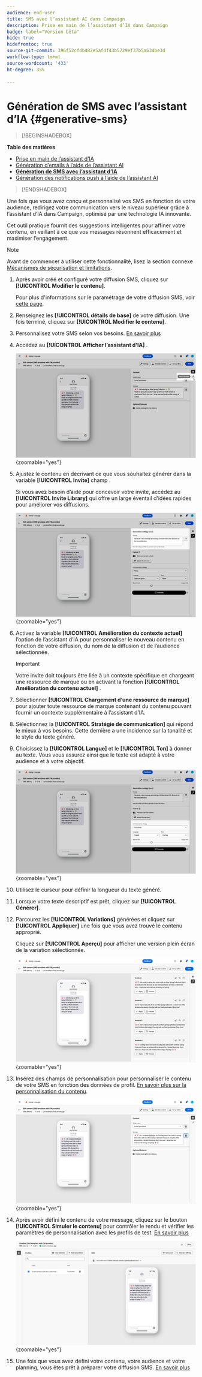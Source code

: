 ```yaml
---
audience: end-user
title: SMS avec l’assistant AI dans Campaign
description: Prise en main de l’assistant d’IA dans Campaign
badge: label="Version bêta"
hide: true
hidefromtoc: true
source-git-commit: 396f52cfdb482e5afdf43b5729ef37b5a634be3d
workflow-type: tm+mt
source-wordcount: '433'
ht-degree: 35%

---
```


# Génération de SMS avec l’assistant d’IA {#generative-sms}

>[!BEGINSHADEBOX]

**Table des matières**

* [Prise en main de l’assistant d’IA](generative-gs.md)
* [Génération d’emails à l’aide de l’assistant AI](generative-content.md)
* **[Génération de SMS avec l’assistant d’IA](generative-sms.md)**
* [Génération des notifications push à l’aide de l’assistant AI](generative-push.md)

>[!ENDSHADEBOX]

Une fois que vous avez conçu et personnalisé vos SMS en fonction de votre audience, redirigez votre communication vers le niveau supérieur grâce à l’assistant d’IA dans Campaign, optimisé par une technologie IA innovante.

Cet outil pratique fournit des suggestions intelligentes pour affiner votre contenu, en veillant à ce que vos messages résonnent efficacement et maximiser l’engagement.

>[!NOTE]
>
>Avant de commencer à utiliser cette fonctionnalité, lisez la section connexe [Mécanismes de sécurisation et limitations](generative-gs.md#guardrails-and-limitations).

1. Après avoir créé et configuré votre diffusion SMS, cliquez sur **[!UICONTROL Modifier le contenu]**.

   Pour plus d&#39;informations sur le paramétrage de votre diffusion SMS, voir [cette page](../sms/create-sms.md).

1. Renseignez les **[!UICONTROL détails de base]** de votre diffusion. Une fois terminé, cliquez sur **[!UICONTROL Modifier le contenu]**.

1. Personnalisez votre SMS selon vos besoins. [En savoir plus](../sms/content-sms.md)

1. Accédez au **[!UICONTROL Afficher l’assistant d’IA]** .

   ![](assets/sms-genai-1.png){zoomable=&quot;yes&quot;}

1. Ajustez le contenu en décrivant ce que vous souhaitez générer dans la variable **[!UICONTROL Invite]** champ .

   Si vous avez besoin d’aide pour concevoir votre invite, accédez au **[!UICONTROL Invite Library]** qui offre un large éventail d’idées rapides pour améliorer vos diffusions.

   ![](assets/sms-genai-2.png){zoomable=&quot;yes&quot;}

1. Activez la variable **[!UICONTROL Amélioration du contexte actuel]** l’option de l’assistant d’IA pour personnaliser le nouveau contenu en fonction de votre diffusion, du nom de la diffusion et de l’audience sélectionnée.

   >[!IMPORTANT]
   >
   > Votre invite doit toujours être liée à un contexte spécifique en chargeant une ressource de marque ou en activant la fonction **[!UICONTROL Amélioration du contenu actuel]** .

1. Sélectionner **[!UICONTROL Chargement d’une ressource de marque]** pour ajouter toute ressource de marque contenant du contenu pouvant fournir un contexte supplémentaire à l’assistant d’IA.

1. Sélectionnez la **[!UICONTROL Stratégie de communication]** qui répond le mieux à vos besoins. Cette dernière a une incidence sur la tonalité et le style du texte généré.

1. Choisissez la **[!UICONTROL Langue]** et le **[!UICONTROL Ton]** à donner au texte. Vous vous assurez ainsi que le texte est adapté à votre audience et à votre objectif.

   ![](assets/sms-genai-3.png){zoomable=&quot;yes&quot;}

1. Utilisez le curseur pour définir la longueur du texte généré.

1. Lorsque votre texte descriptif est prêt, cliquez sur **[!UICONTROL Générer]**.

1. Parcourez les **[!UICONTROL Variations]** générées et cliquez sur **[!UICONTROL Appliquer]** une fois que vous avez trouvé le contenu approprié.

   Cliquez sur **[!UICONTROL Aperçu]** pour afficher une version plein écran de la variation sélectionnée.

   ![](assets/sms-genai-4.png){zoomable=&quot;yes&quot;}

1. Insérez des champs de personnalisation pour personnaliser le contenu de votre SMS en fonction des données de profil. [En savoir plus sur la personnalisation du contenu](../personalization/personalize.md).

   ![](assets/sms-genai-5.png){zoomable=&quot;yes&quot;}

1. Après avoir défini le contenu de votre message, cliquez sur le bouton **[!UICONTROL Simuler le contenu]** pour contrôler le rendu et vérifier les paramètres de personnalisation avec les profils de test. [En savoir plus](../preview-test/preview-content.md)

   ![](assets/sms-genai-6.png){zoomable=&quot;yes&quot;}

1. Une fois que vous avez défini votre contenu, votre audience et votre planning, vous êtes prêt à préparer votre diffusion SMS. [En savoir plus](../monitor/prepare-send.md)
